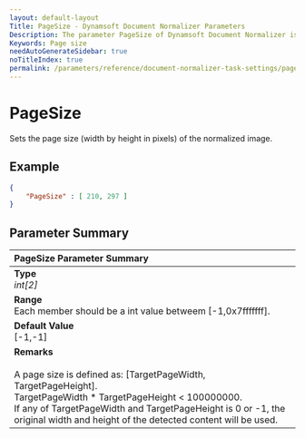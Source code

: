 ```yaml
---
layout: default-layout
Title: PageSize - Dynamsoft Document Normalizer Parameters
Description: The parameter PageSize of Dynamsoft Document Normalizer is XXX.
Keywords: Page size
needAutoGenerateSidebar: true
noTitleIndex: true
permalink: /parameters/reference/document-normalizer-task-settings/page-size.html
---
```


# PageSize

Sets the page size (width by height in pixels) of the normalized image.

## Example

```json
{
    "PageSize" : [ 210, 297 ]
}
```

## Parameter Summary

| PageSize Parameter Summary |
| :--------------- |
| **Type**<br><i>int[2]</i> |
| **Range**<br>Each member should be a int value betweem [-1,0x7fffffff]. |
| **Default Value**<br>[-1,-1] |
| **Remarks**<br><br>A page size is defined as: [TargetPageWidth, TargetPageHeight].<br>TargetPageWidth * TargetPageHeight < 100000000.<br>If any of TargetPageWidth and TargetPageHeight is 0 or -1, the original width and height of the detected content will be used. |
